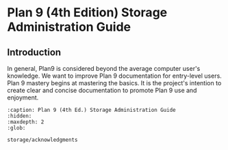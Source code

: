 Plan 9 (4th Edition) Storage Administration Guide
=================================================

## Introduction

In general, Plan9 is considered beyond the average computer user's knowledge. We want to improve Plan 9 documentation for entry-level users. Plan 9 mastery begins at mastering the basics. It is the project's intention to create clear and concise documentation to promote Plan 9 use and enjoyment.


```{toctree}
:caption: Plan 9 (4th Ed.) Storage Administration Guide
:hidden:
:maxdepth: 2
:glob:

storage/acknowledgments
```

